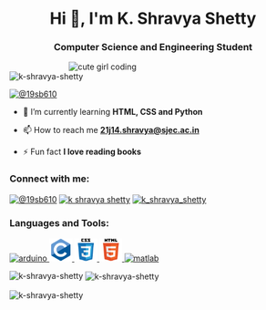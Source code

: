 <h1 align="center">Hi 👋, I'm K. Shravya Shetty</h1>
<h3 align="center">Computer Science and Engineering Student</h3>
<img align="right" alt="cute girl coding" width="400" src=https://cdn.dribbble.com/users/17707/screenshots/2413754/rrr.gif>
<p align="left"> <img src="https://komarev.com/ghpvc/?username=k-shravya-shetty&label=Profile%20views&color=0e75b6&style=flat" alt="k-shravya-shetty" /> </p>

<p align="left"> <a href="https://twitter.com/@19sb610" target="blank"><img src="https://img.shields.io/twitter/follow/@19sb610?logo=twitter&style=for-the-badge" alt="@19sb610" /></a> </p>

- 🌱 I’m currently learning **HTML, CSS and Python**

- 📫 How to reach me **21j14.shravya@sjec.ac.in**

- ⚡ Fun fact **I love reading books**

<h3 align="left">Connect with me:</h3>
<p align="left">
<a href="https://twitter.com/@19sb610" target="blank"><img align="center" src="https://raw.githubusercontent.com/rahuldkjain/github-profile-readme-generator/master/src/images/icons/Social/twitter.svg" alt="@19sb610" height="30" width="40" /></a>
<a href="https://linkedin.com/in/k shravya shetty" target="blank"><img align="center" src="https://raw.githubusercontent.com/rahuldkjain/github-profile-readme-generator/master/src/images/icons/Social/linked-in-alt.svg" alt="k shravya shetty" height="30" width="40" /></a>
<a href="https://instagram.com/k_shravya_shetty" target="blank"><img align="center" src="https://raw.githubusercontent.com/rahuldkjain/github-profile-readme-generator/master/src/images/icons/Social/instagram.svg" alt="k_shravya_shetty" height="30" width="40" /></a>
</p>

<h3 align="left">Languages and Tools:</h3>
<p align="left"> <a href="https://www.arduino.cc/" target="_blank" rel="noreferrer"> <img src="https://cdn.worldvectorlogo.com/logos/arduino-1.svg" alt="arduino" width="40" height="40"/> </a> <a href="https://www.cprogramming.com/" target="_blank" rel="noreferrer"> <img src="https://raw.githubusercontent.com/devicons/devicon/master/icons/c/c-original.svg" alt="c" width="40" height="40"/> </a> <a href="https://www.w3schools.com/css/" target="_blank" rel="noreferrer"> <img src="https://raw.githubusercontent.com/devicons/devicon/master/icons/css3/css3-original-wordmark.svg" alt="css3" width="40" height="40"/> </a> <a href="https://www.w3.org/html/" target="_blank" rel="noreferrer"> <img src="https://raw.githubusercontent.com/devicons/devicon/master/icons/html5/html5-original-wordmark.svg" alt="html5" width="40" height="40"/> </a> <a href="https://www.mathworks.com/" target="_blank" rel="noreferrer"> <img src="https://upload.wikimedia.org/wikipedia/commons/2/21/Matlab_Logo.png" alt="matlab" width="40" height="40"/> </a> </p>

<p><img align="left" src="https://github-readme-stats.vercel.app/api/top-langs?username=k-shravya-shetty&show_icons=true&locale=en&layout=compact" alt="k-shravya-shetty" /></p>

<p>&nbsp;<img align="center" src="https://github-readme-stats.vercel.app/api?username=k-shravya-shetty&show_icons=true&locale=en" alt="k-shravya-shetty" /></p>

<p><img align="center" src="https://github-readme-streak-stats.herokuapp.com/?user=k-shravya-shetty&" alt="k-shravya-shetty" /></p>
